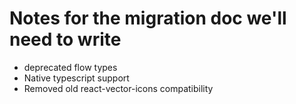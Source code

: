 # Notes for the migration doc we'll need to write

* deprecated flow types
* Native typescript support
* Removed old react-vector-icons compatibility
